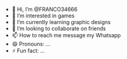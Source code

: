 - 👋 Hi, I’m @FRANCO34666
- 👀 I’m interested in games
- 🌱 I’m currently learning graphic designs
- 💞️ I’m looking to collaborate on friends 
- 📫 How to reach me message my Whatsapp 
- 😄 Pronouns: ...
- ⚡ Fun fact: ...

<!---
FRANCO34666/FRANCO34666 is a ✨ special ✨ repository because its `README.md` (this file) appears on your GitHub profile.
You can click the Preview link to take a look at your changes.
--->

